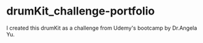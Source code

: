 # drumKit_challenge-portfolio
I created this drumKit as a challenge from Udemy's bootcamp by Dr.Angela Yu.
